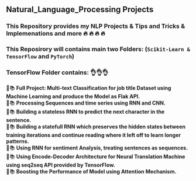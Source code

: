 ## Natural_Language_Processing Projects
### This Repository provides my NLP Projects & Tips and Tricks & Implemenations and more  :fire: :fire: :fire: :fire:

### This Reposirory will contains main two Folders: (`Scikit-Learn & TensorFlow` and `PyTorch`)

### TensorFlow Folder contains: 👌👌👌
:pencil::books: __Full Project: Multi-text Classification for job title Dataset using Machine Learning and produce the Model as Flak API.__  <br />
:pencil::books: __Processing Sequences and time series using RNN and CNN.__ <br />
:pencil::books: __Building a stateless RNN to predict the next character in the sentence.__  <br />
:pencil::books: __Building a statefull RNN which preserves the hidden states between training iterations and continue reading where it left off to learn longer patterns.__ <br />
:pencil::books: __Using RNN for sentiment Analysis, treating sentences as sequences.__ <br />
:pencil::books: __Using Encode-Decoder Architecture for Neural Translation Machine using seq2seq API provided by TensorFlow.__ <br />
:pencil::books: __Boosting the Performance of Model using Attention Mechanism.__ <br />

